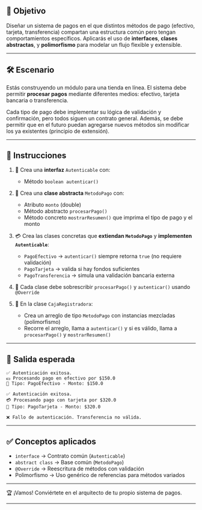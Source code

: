 

## 🎯 Objetivo

Diseñar un sistema de pagos en el que distintos métodos de pago (efectivo, tarjeta, transferencia) compartan una estructura común pero tengan comportamientos específicos. Aplicarás el uso de **interfaces**, **clases abstractas**, y **polimorfismo** para modelar un flujo flexible y extensible.

---

## 🛠️ Escenario

Estás construyendo un módulo para una tienda en línea. El sistema debe permitir **procesar pagos** mediante diferentes medios: efectivo, tarjeta bancaria o transferencia.

Cada tipo de pago debe implementar su lógica de validación y confirmación, pero todos siguen un contrato general. Además, se debe permitir que en el futuro puedan agregarse nuevos métodos sin modificar los ya existentes (principio de extensión).

---

## 📝 Instrucciones

1. 🔧 Crea una **interfaz** `Autenticable` con:
    - Método `boolean autenticar()`

2. 🧱 Crea una **clase abstracta** `MetodoPago` con:
    - Atributo `monto` (double)
    - Método abstracto `procesarPago()`
    - Método concreto `mostrarResumen()` que imprima el tipo de pago y el monto

3. 💳 Crea las clases concretas que **extiendan `MetodoPago`** y **implementen `Autenticable`**:
    - `PagoEfectivo` → `autenticar()` siempre retorna `true` (no requiere validación)
    - `PagoTarjeta` → valida si hay fondos suficientes
    - `PagoTransferencia` → simula una validación bancaria externa

4. 🧠 Cada clase debe sobrescribir `procesarPago()` y `autenticar()` usando `@Override`

5. 🧪 En la clase `CajaRegistradora`:
    - Crea un arreglo de tipo `MetodoPago` con instancias mezcladas (polimorfismo)
    - Recorre el arreglo, llama a `autenticar()` y si es válido, llama a `procesarPago()` y `mostrarResumen()`

---

## 🧩 Salida esperada

```plaintext
✅ Autenticación exitosa.
💵 Procesando pago en efectivo por $150.0
📄 Tipo: PagoEfectivo - Monto: $150.0

✅ Autenticación exitosa.
💳 Procesando pago con tarjeta por $320.0
📄 Tipo: PagoTarjeta - Monto: $320.0

❌ Fallo de autenticación. Transferencia no válida.
```

---

## ✅ Conceptos aplicados

- `interface` → Contrato común (`Autenticable`)
- `abstract class` → Base común (`MetodoPago`)
- `@Override` → Reescritura de métodos con validación
- Polimorfismo → Uso genérico de referencias para métodos variados

---

🏆 ¡Vamos! Conviértete en el arquitecto de tu propio sistema de pagos.

---

